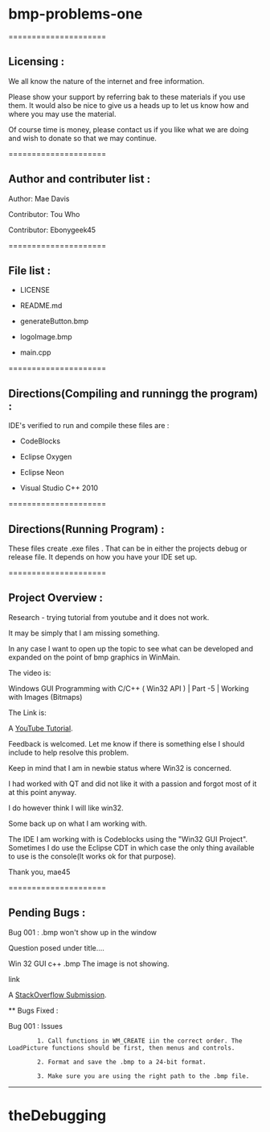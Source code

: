 
# bmp-problems-one

=====================

## Licensing :

We all know the nature of the internet and free information.

Please show your support by referring bak to these materials
if you use them. It would also be nice to give us a heads up
to let us know how and where you may use the material.

Of course time is money, please contact us if you like what
we are doing and wish to donate so that we may continue.

=====================

## Author and contributer list :

Author: 	    Mae Davis

Contributor:	Tou Who

Contributor:	Ebonygeek45

=====================

## File list :

* LICENSE

* README.md

* generateButton.bmp

* logoImage.bmp

* main.cpp

=====================

## Directions(Compiling and runningg the program) :

IDE's verified to run and compile these files are :

* CodeBlocks

* Eclipse Oxygen

* Eclipse Neon

* Visual Studio C++ 2010

=====================

## Directions(Running Program) :

These files create .exe files . That can be in either the
projects debug or release file. It depends on how you have your
IDE set up.

=====================

## Project Overview :

Research - trying tutorial from youtube and it does not work.


It may be simply that I am missing something.

In any case I want to open up the topic to see what can be developed
and expanded on the point of bmp graphics in WinMain.


The video is:

Windows GUI Programming with C/C++ ( Win32 API ) | Part -5 | Working
with Images (Bitmaps)


The Link is:

<p>A <a href="https://www.youtube.com/watch?v=PTjlGiCvYZU">YouTube Tutorial</a>.</p>

Feedback is welcomed. Let me know if there is something else I should
include to help resolve this problem.


Keep in mind that I am in newbie status where Win32 is concerned.

I had worked with QT and did not like it with a passion and forgot
most of it at this point anyway.

I do however think I will like win32.


Some back up on what I am working with.

The IDE I am working with is Codeblocks using the "Win32 GUI Project".
Sometimes I do use the Eclipse CDT in which case the only thing available
to use is the console(It works ok for that purpose).

Thank you, mae45

=====================

## Pending Bugs :

Bug 001	:	.bmp won't show up in the window

Question posed under title....

Win 32 GUI c++ .bmp The image is not showing.

link

<p>A <a href="https://stackoverflow.com/questions/48129169/win-32-gui-c-bmp-the-image-is-not-showing">StackOverflow Submission</a>.</p>

** Bugs Fixed : 

Bug 001 : Issues

            1. Call functions in WM_CREATE iin the correct order. The LoadPicture functions should be first, then menus and controls.
           
            2. Format and save the .bmp to a 24-bit format. 
            
            3. Make sure you are using the right path to the .bmp file. 
  
------------------------------------------

# theDebugging
